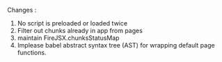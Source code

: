 Changes :
1. No script is preloaded or loaded twice
2. Filter out chunks already in app from pages
3. maintain FireJSX.chunksStatusMap
4. Implease babel abstract syntax tree (AST) for wrapping default page functions.
